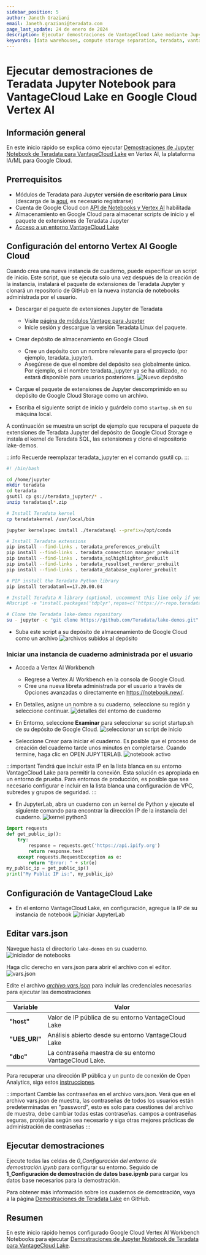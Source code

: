 ```yaml
---
sidebar_position: 5
author: Janeth Graziani
email: Janeth.graziani@teradata.com
page_last_update: 24 de enero de 2024
description: Ejecutar demostraciones de VantageCloud Lake mediante Jupyter Notebooks en Google Vertex AI Workbench.
keywords: [data warehouses, compute storage separation, teradata, vantage, cloud data platform, business intelligence, enterprise analytics, jupyter, teradatasql, ipython-sql, teradatasqlalquimia, vantagecloud, vantagecloud lake, data analytics, data science, vertex ai, google cloud]
---
```


# Ejecutar demostraciones de Teradata Jupyter Notebook para VantageCloud Lake en Google Cloud Vertex AI  

## Información general
En este inicio rápido se explica cómo ejecutar [Demostraciones de Jupyter Notebook de Teradata para VantageCloud Lake](https://github.com/Teradata/lake-demos) en Vertex AI, la plataforma IA/ML para Google Cloud. 

## Prerrequisitos
* Módulos de Teradata para Jupyter **versión de escritorio para Linux** (descarga de la [aquí](https://downloads.teradata.com/download/tools/vantage-modules-for-jupyter), es necesario registrarse)
* Cuenta de Google Cloud con [API de Notebooks y Vertex AI](https://console.cloud.google.com/flows/enableapi?apiid=notebooks.googleapis.com,aiplatform.googleapis.com&redirect=https://console.cloud.google.com&_ga=2.180323111.284679914.1706204112-1996764819.1705688373) habilitada
* Almacenamiento en Google Cloud para almacenar scripts de inicio y el paquete de extensiones de Teradata Jupyter
* [Acceso a un entorno VantageCloud Lake](./getting-started-with-vantagecloud-lake.md)

## Configuración del entorno Vertex AI Google Cloud

Cuando crea una nueva instancia de cuaderno, puede especificar un script de inicio. Este script, que se ejecuta solo una vez después de la creación de la instancia, instalará el paquete de extensiones de Teradata Jupyter y clonará un repositorio de GitHub en la nueva instancia de notebooks administrada por el usuario.

* Descargar el paquete de extensiones Jupyter de Teradata
    * Visite [página de módulos Vantage para Jupyter](https://downloads.teradata.com/download/tools/vantage-modules-for-jupyter)
    * Inicie sesión y descargue la versión Teradata Linux del paquete.

* Crear depósito de almacenamiento en Google Cloud 
     - Cree un depósito con un nombre relevante para el proyecto (por ejemplo, teradata_jupyter). 
     - Asegúrese de que el nombre del depósito sea globalmente único. Por ejemplo, si el nombre teradata_jupyter ya se ha utilizado, no estará disponible para usuarios posteriores. 
        ![Nuevo depósito](./images/vantage-lake-demo-jupyter-google-cloud-vertex-ai/bucket.png)

* Cargue el paquete de extensiones de Jupyter descomprimido en su depósito de Google Cloud Storage como un archivo.

* Escriba el siguiente script de inicio y guárdelo como `startup.sh` en su máquina local. 

A continuación se muestra un script de ejemplo que recupera el paquete de extensiones de Teradata Jupyter del depósito de Google Cloud Storage e instala el kernel de Teradata SQL, las extensiones y clona el repositorio lake-demos. 

:::info
Recuerde reemplazar teradata_jupyter en el comando gsutil cp.
:::

``` bash , id="vertex_ex_script", role="content-editable, emits-gtm-events"
#! /bin/bash

cd /home/jupyter
mkdir teradata
cd teradata
gsutil cp gs://teradata_jupyter/* .
unzip teradatasql*.zip

# Install Teradata kernel
cp teradatakernel /usr/local/bin

jupyter kernelspec install ./teradatasql --prefix=/opt/conda

# Install Teradata extensions
pip install --find-links . teradata_preferences_prebuilt
pip install --find-links . teradata_connection_manager_prebuilt
pip install --find-links . teradata_sqlhighlighter_prebuilt
pip install --find-links . teradata_resultset_renderer_prebuilt
pip install --find-links . teradata_database_explorer_prebuilt

# PIP install the Teradata Python library
pip install teradataml==17.20.00.04

# Install Teradata R library (optional, uncomment this line only if you use an environment that supports R)
#Rscript -e "install.packages('tdplyr',repos=c('https://r-repo.teradata.com','https://cloud.r-project.org'))"

# Clone the Teradata lake-demos repository
su - jupyter -c "git clone https://github.com/Teradata/lake-demos.git"
```
* Suba este script a su depósito de almacenamiento de Google Cloud como un archivo
        ![archivos subidos al depósito](./images/vantage-lake-demo-jupyter-google-cloud-vertex-ai/upload.png)

### Iniciar una instancia de cuaderno administrada por el usuario

* Acceda a Vertex AI Workbench
    - Regrese a Vertex AI Workbench en la consola de Google Cloud.
    - Cree una nueva libreta administrada por el usuario a través de Opciones avanzadas o directamente en https://notebook.new/.

* En Detalles, asigne un nombre a su cuaderno, seleccione su región y seleccione continuar.
        ![detalles del entorno de cuaderno](./images/vantage-lake-demo-jupyter-google-cloud-vertex-ai/detailsenv.png)

* En Entorno, seleccione **Examinar** para seleccionar su script startup.sh de su depósito de Google Cloud.
        ![seleccionar un script de inicio](./images/vantage-lake-demo-jupyter-google-cloud-vertex-ai/startupscript.png)

* Seleccione Crear para iniciar el cuaderno. Es posible que el proceso de creación del cuaderno tarde unos minutos en completarse. Cuando termine, haga clic en OPEN JUPYTERLAB. 
        ![notebook activo](./images/vantage-lake-demo-jupyter-google-cloud-vertex-ai/activenotebook.png)

:::important
Tendrá que incluir esta IP en la lista blanca en su entorno VantageCloud Lake para permitir la conexión. Esta solución es apropiada en un entorno de prueba. Para entornos de producción, es posible que sea necesario configurar e incluir en la lista blanca una configuración de VPC, subredes y grupos de seguridad.
:::

* En JupyterLab, abra un cuaderno con un kernel de Python y ejecute el siguiente comando para encontrar la dirección IP de la instancia del cuaderno.
        ![kernel python3](./images/vantage-lake-demo-jupyter-google-cloud-vertex-ai/python3.png)

``` python , role="content-editable"
import requests
def get_public_ip():
    try:
        response = requests.get('https://api.ipify.org')
        return response.text
    except requests.RequestException as e:
        return "Error: " + str(e)
my_public_ip = get_public_ip()
print("My Public IP is:", my_public_ip)
```

## Configuración de VantageCloud Lake
* En el entorno VantageCloud Lake, en configuración, agregue la IP de su instancia de notebook
        ![Iniciar JupyterLab](./images/vantagecloud-lake-demo-jupyter-sagemaker/sagemaker-lake.PNG)

## Editar vars.json
Navegue hasta el directorio `lake-demos` en su cuaderno. 
        ![iniciador de notebooks](./images/vantage-lake-demo-jupyter-google-cloud-vertex-ai/notebooklauncher.png)

Haga clic derecho en vars.json para abrir el archivo con el editor. 
        ![vars.json](./images/vantage-lake-demo-jupyter-google-cloud-vertex-ai/openvars.png)

Edite el archivo *[archivo vars.json](https://github.com/Teradata/lake-demos/blob/main/vars.json)* para incluir las credenciales necesarias para ejecutar las demostraciones 

|**Variable** | **Valor**|
|---------|----------|
|**"host"** | Valor de IP pública de su entorno VantageCloud Lake |
|**"UES_URI"**| Análisis abierto desde su entorno VantageCloud Lake |
|**"dbc"**| La contraseña maestra de su entorno VantageCloud Lake. |

Para recuperar una dirección IP pública y un punto de conexión de Open Analytics, siga estos [instrucciones](vantagecloud-lake-demo-jupyter-docker.md#create-vantagecloud-lake-environment).


:::important
Cambie las contraseñas en el archivo vars.json. Verá que en el archivo vars.json de muestra, las contraseñas de todos los usuarios están predeterminadas en "password", esto es solo para cuestiones del archivo de muestra, debe cambiar todas estas contraseñas. campos a contraseñas seguras, protéjalas según sea necesario y siga otras mejores prácticas de administración de contraseñas
:::

## Ejecutar demostraciones
Ejecute todas las celdas de *0_Configuración del entorno de demostración.ipynb* para configurar su entorno. Seguido de **1_Configuración de demostración de datos base.ipynb** para cargar los datos base necesarios para la demostración.

Para obtener más información sobre los cuadernos de demostración, vaya a la página [Demostraciones de Teradata Lake](https://github.com/Teradata/lake-demos) en GitHub.

## Resumen 
En este inicio rápido hemos configurado Google Cloud Vertex AI Workbench Notebooks para ejecutar [Demostraciones de Jupyter Notebook de Teradata para VantageCloud Lake](https://github.com/Teradata/lake-demos).